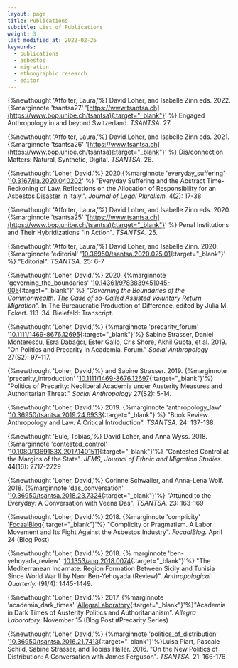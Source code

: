 ```yaml
---
layout: page
title: Publications
subtitle: List of Publications
weight: 3
last_modified_at: 2022-02-26
keywords:
  - publications
  - asbestos
  - migration
  - ethnographic research
  - editor
---
```


{%newthought 'Affolter, Laura,'%} David Loher, and Isabelle Zinn eds. 2022. {%marginnote 'tsantsa27' '[https://www.tsantsa.ch](https://www.bop.unibe.ch/tsantsa){:target="_blank"}' %} Engaged Anthropology in and beyond Switzerland. *TSANTSA.* 27.

{%newthought 'Affolter, Laura,'%} David Loher, and Isabelle Zinn eds. 2021. {%marginnote 'tsantsa26' '[https://www.tsantsa.ch](https://www.bop.unibe.ch/tsantsa){:target="_blank"}' %} Dis/connection Matters: Natural, Synthetic, Digital. *TSANTSA.* 26.

{%newthought 'Loher, David.'%} 2020.{%marginnote 'everyday_suffering' '[10.3167/jla.2020.040202](https://doi.org/10.3167/jla.2020.040202)' %} "Everyday Suffering and the Abstract Time-Reckoning of Law. Reflections on the Allocation of Responsibility for an Asbestos Disaster in Italy.". *Journal of Legal Pluralism.* 4(2): 17-38

{%newthought 'Affolter, Laura,'%} David Loher, and Isabelle Zinn eds. 2020. {%marginnote 'tsantsa25' '[https://www.tsantsa.ch](https://www.bop.unibe.ch/tsantsa){:target="_blank"}' %} Penal Institutions and Their Hybridizations "in Action". *TSANTSA.* 25.

{%newthought 'Affolter, Laura,'%} David Loher, and Isabelle Zinn. 2020. {%marginnote 'editorial' '[10.36950/tsantsa.2020.025.01](https://doi.org/10.36950/tsantsa.2020.025.01){:target="_blank"}' %} "Editorial". *TSANTSA.* 25: 6-7

{%newthought 'Loher, David.'%} 2020. {%marginnote 'governing_the_boundaries' '[10.14361/9783839451045-005](https://doi.org/10.14361/9783839451045-005){:target="_blank"}' %} *"Governing the Boundaries of the Commonwealth. The Case of so-Called Assisted Voluntary Return Migration".* In The Bureaucratic Production of Difference, edited by Julia M. Eckert. 113–34. Bielefeld: Transcript.

{%newthought 'Loher, David,'%} {%marginnote 'precarity_forum' '[10.1111/1469-8676.12695](https://doi.org/10.1111/1469-8676.12695){:target="_blank"}'%} Sabine Strasser, Daniel Monterescu, Esra Dabağcı, Ester Gallo, Cris Shore, Akhil Gupta, et al. 2019. "On Politics and Precarity in Academia. Forum." *Social Anthropology* 27(S2): 97–117.

{%newthought 'Loher, David,'%} and Sabine Strasser. 2019. {%marginnote 'precarity_introduction' '[10.1111/1469-8676.12697](https://doi.org/10.1111/1469-8676.12697){:target="_blank"}'%} "Politics of Precarity: Neoliberal Academia under Austerity Measures and Authoritarian Threat." *Social Anthropology* 27(S2): 5-14.

{%newthought 'Loher, David.'%} 2019. {%marginnote 'anthropology_law' '[10.36950/tsantsa.2019.24.6933](https://doi.org/10.36950/tsantsa.2019.24.6933){:target="_blank"}'%} "Book Review. Anthropology and Law. A Critical Introduction". *TSANTSA.* 24: 137-138

{%newthought 'Eule, Tobias,'%} David Loher, and Anna Wyss. 2018. {%marginnote 'contested_control' '[10.1080/1369183X.2017.1401511](https://doi.org/10.1080/1369183X.2017.1401511){:target="_blank"}'%} "Contested Control at the Margins of the State". *JEMS, Journal of Ethnic and Migration Studies.* 44(16): 2717-2729

{%newthought 'Loher, David,'%} Corinne Schwaller, and Anna-Lena Wolf. 2018. {%marginnote 'das_conversation' '[10.36950/tsantsa.2018.23.7324](https://doi.org/10.36950/tsantsa.2018.23.7324){:target="_blank"}'%} "Attuned to the Everyday: A Conversation with Veena Das". *TSANTSA.* 23: 163-169

{%newthought 'Loher, David.'%} 2018. {%marginnote 'complicity' '[FocaalBlog](https://www.focaalblog.com/2018/04/24/david-loher-complicity-or-pragmatism-a-labor-movement-and-its-fight-against-the-asbestos-industry){:target="_blank"}'%} "Complicity or Pragmatism. A Labor Movement and Its Fight Against the Asbestos Industry". *FocaalBlog.* April 24 (Blog Post)

{%newthought 'Loher, David.'%} 2018. {% marginnote 'ben-yehoyada_review' '[10.1353/anq.2018.0074](https://doi.org/10.1353/anq.2018.0074){:target="_blank"}'%} "The Mediterranean Incarnate: Region Formation Between Sicily and Tunisia Since World War II by Naor Ben-Yehoyada (Review)". *Anthropological Quarterly.* (91/4): 1445-1449.

{%newthought 'Loher, David.'%} 2017. {%marginnote 'academia_dark_times' '[AllegraLaboratory](http://allegralaboratory.net/precarious-lives-precarious-research-academia-in-dark-times-of-austerity-politics-and-authoritarianism){:target="_blank"}'%}"Academia in Dark Times of Austerity Politics and Authoritarianism". *Allegra Laboratory.* November 15 (Blog Post #Precarity Series)

{%newthought 'Loher, David,'%} {%marginnote 'politics_of_distribution' '[10.36950/tsantsa.2016.21.7413](https://doi.org/10.36950/tsantsa.2016.21.7413){:target="_blank"}'%}Luisa Piart, Pascale Schild, Sabine Strasser, and Tobias Haller. 2016. "On the New Politics of Distribution: A Conversation with James Ferguson". *TSANTSA.* 21: 166-176

